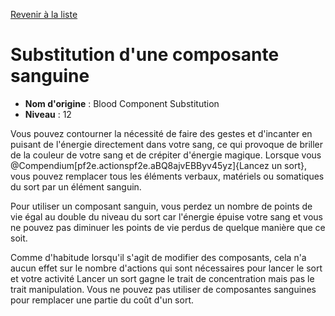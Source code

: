 [Revenir à la liste](list.md)

# Substitution d'une composante sanguine

 * **Nom d'origine** : Blood Component Substitution
 * **Niveau** : 12


<p>Vous pouvez contourner la nécessité de faire des gestes et d'incanter en puisant de l'énergie directement dans votre sang, ce qui provoque de briller de la couleur de votre sang et de crépiter d'énergie magique. Lorsque vous @Compendium[pf2e.actionspf2e.aBQ8ajvEBByv45yz]{Lancez un sort}, vous pouvez remplacer tous les éléments verbaux, matériels ou somatiques du sort par un élément sanguin.</p>
<p>Pour utiliser un composant sanguin, vous perdez un nombre de points de vie égal au double du niveau du sort car l'énergie épuise  votre sang et vous ne pouvez pas diminuer les points de vie perdus de quelque manière que ce soit.</p>
<p>Comme d'habitude lorsqu'il s'agit de modifier des composants, cela n'a aucun effet sur le nombre d'actions qui sont nécessaires pour lancer le sort et votre activité Lancer un sort gagne le trait de concentration mais pas le trait manipulation. Vous ne pouvez pas utiliser de composantes sanguines pour remplacer une partie du coût d'un sort.</p>